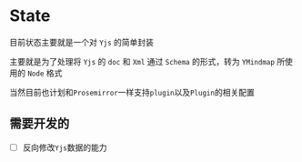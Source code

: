 # State

目前状态主要就是一个对 `Yjs` 的简单封装

主要就是为了处理将 `Yjs` 的 `doc` 和 `Xml` 通过 `Schema` 的形式，转为 `YMindmap` 所使用的 `Node` 格式

当然目前也计划和`Prosemirror`一样支持`plugin`以及`Plugin`的相关配置

## 需要开发的

- [ ] 反向修改`Yjs`数据的能力
